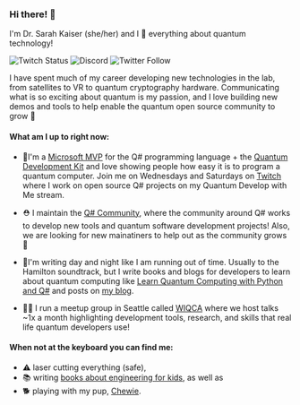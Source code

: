 ### Hi there! 👋
I'm Dr. Sarah Kaiser (she/her) and I 💖 everything about quantum technology! 

![Twitch Status](https://img.shields.io/twitch/status/crazy4pi314)
![Discord](https://img.shields.io/discord/713831924451377193?label=discord)
![Twitter Follow](https://img.shields.io/twitter/follow/crazy4pi314?style=social)

I have spent much of my career developing new technologies in the lab, from satellites to VR to quantum cryptography hardware. Communicating what is so exciting about quantum is my passion, and I love building new demos and tools to help enable the quantum open source community to grow 🌱

#### What am I up to right now:
- 🏅I'm a [Microsoft MVP](https://mvp.microsoft.com/en-us/PublicProfile/5003652?fullName=Sarah%20Kaiser) for the Q# programming language + the [Quantum Development Kit](http://docs.microsoft.com/quantum/) and love showing people how easy it is to program a quantum computer. Join me on Wednesdays and Saturdays on [Twitch](https://www.twitch.tv/crazy4pi314/) where I work on open source Q# projects on my Quantum Develop with Me stream.

- ⛑ I maintain the [Q# Community](https://qsharp.community/), where the community around Q# works to develop new tools and quantum software development projects! Also, we are looking for new mainatiners to help out as the community grows 👯

- 📝I'm writing day and night like I am running out of time. Usually to the Hamilton soundtrack, but I write books and blogs for developers to learn about quantum computing like [Learn Quantum Computing with Python and Q#](https://www.manning.com/books/learn-quantum-computing-with-python-and-q-sharp) and posts on [my blog](https://www.sckaiser.com/blog/).

- 👩‍💻 I run a meetup group in Seattle called [WIQCA](https://www.wiqca.dev/) where we host talks ~1x a month highlighting development tools, research, and skills that real life quantum developers use!

#### When not at the keyboard you can find me:
- ⚠ laser cutting everything (safe), 
- 📚 writing [books about engineering for kids](https://www.amazon.com/Sarah-Kaiser/e/B07H4VDXW5/), as well as 
- 🐕 playing with my pup, [Chewie](https://twitter.com/chewieborka).


<!--
**crazy4pi314/crazy4pi314** is a ✨ _special_ ✨ repository because its `README.md` (this file) appears on your GitHub profile.

Here are some ideas to get you started:

- 🔭 I’m currently working on ...
- 🌱 I’m currently learning ...
- 👯 I’m looking to collaborate on ...
- 🤔 I’m looking for help with ...
- 💬 Ask me about ...
- 📫 How to reach me: ...
- 😄 Pronouns: She/her
- ⚡ Fun fact: ...
-->

